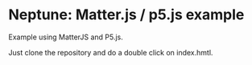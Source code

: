 # Neptune: Matter.js / p5.js example

Example using MatterJS and P5.js.

Just clone the repository and do a double click on index.hmtl.
